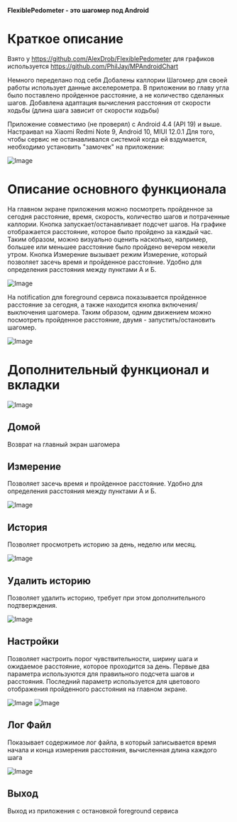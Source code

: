 ﻿**FlexiblePedometer - это шагомер под Android**

# Краткое описание
Взято у https://github.com/AlexDrob/FlexiblePedometer
для графиков используется https://github.com/PhilJay/MPAndroidChart

Немного переделано под себя
Добалены каллории
Шагомер для своей работы использует данные акселерометра. В приложении во главу угла было поставлено пройденное расстояние, а не количество сделанных шагов.
Добавлена адаптация вычисления расстояния от скорости ходьбы (длина шага зависит от скорости ходьбы)

Приложение совместимо (не проверял) с Android 4.4 (API 19) и выше.
Настраивал на Xiaomi Redmi Note 9, Android 10, MIUI 12.0.1
Для того, чтобы сервис не останавливался системой когда ей вздумается, необходимо установить "замочек" на приложении:

![Image](/screenshots/11.jpg)

# Описание основного функционала
На главном экране приложения можно посмотреть пройденное за сегодня расстояние, время, скорость, количество шагов и потраченные каллории. Кнопка запускает/останавливает подсчет шагов. На графике отображается расстояние, которое было пройдено за каждый час. Таким образом, можно визуально оценить насколько, например, большее или меньшее расстояние было пройдено вечером нежели утром. Кнопка Измерение вызывает режим Измерение, который позволяет засечь время и пройденное расстояние. Удобно для определения расстояния между пунктами А и Б.

![Image](/screenshots/2.jpg)

На notification для foreground сервиса показывается пройденное расстояние за сегодня, а также находится кнопка включения/выключения шагомера. Таким образом, одним движением можно посмотреть пройденное расстояние, двумя - запустить/остановить шагомер.

![Image](/screenshots/3.jpg)

# Дополнительный функционал и вкладки
![Image](/screenshots/4.jpg)

## Домой 
Возврат на главный экран шагомера

## Измерение
Позволяет засечь время и пройденное расстояние. Удобно для определения расстояния между пунктами А и Б. 

![Image](/screenshots/5.jpg)

## История
Позволяет просмотреть историю за день, неделю или месяц. 

![Image](/screenshots/6.jpg)

## Удалить историю
Позволяет удалить историю, требует при этом дополнительного подтверждения.

![Image](/screenshots/7.jpg)

## Настройки
Позволяет настроить порог чувствительности, ширину шага и ожидаемое расстояние, которое проходится за день. Первые два параметра используются для правильного подсчета шагов и расстояния. Последний параметр используется для цветового отображения пройденного расстояния на главном экране.

![Image](/screenshots/8.jpg)
![Image](/screenshots/9.jpg)

## Лог Файл
Показывает содержимое лог файла, в который записывается время начала и конца измерения расстояния, вычисленная длина каждого шага

![Image](/screenshots/10.jpg)

## Выход
Выход из приложения с остановкой foreground сервиса
